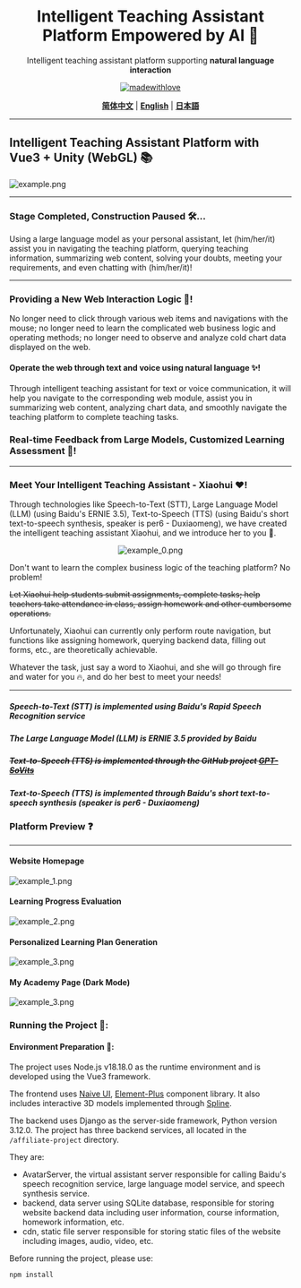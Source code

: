 <div align="center">
  <h1>Intelligent Teaching Assistant Platform Empowered by AI 💯</h1>

  Intelligent teaching assistant platform supporting **natural language interaction**

  [![madewithlove](https://img.shields.io/badge/made_with-%E2%9D%A4-red?style=for-the-badge&labelColor=orange)](https://github.com/TochusC/ai-assistant-teaching-website)

  [**简体中文**](./README.md) | [**English**](./docs/en/README.md) | [**日本語**](./docs/jp/README.md)
</div>

---

## Intelligent Teaching Assistant Platform with Vue3 + Unity (WebGL) 📚
![example.png](docs/example_image/example.png)

***

### Stage Completed, Construction Paused 🛠️...

Using a large language model as your personal assistant, let (him/her/it) assist you in navigating the teaching platform, querying teaching information, summarizing web content, solving your doubts, meeting your requirements, and even chatting with (him/her/it)!

***

### Providing a New Web Interaction Logic 👾!

No longer need to click through various web items and navigations with the mouse; no longer need to learn the complicated web business logic and operating methods; no longer need to observe and analyze cold chart data displayed on the web.

#### Operate the web through text and voice using natural language ✨!

Through intelligent teaching assistant for text or voice communication, it will help you navigate to the corresponding web module, assist you in summarizing web content, analyzing chart data, and smoothly navigate the teaching platform to complete teaching tasks.

### Real-time Feedback from Large Models, Customized Learning Assessment 🌟!

***

### Meet Your Intelligent Teaching Assistant - Xiaohui ❤️!

Through technologies like Speech-to-Text (STT), Large Language Model (LLM) (using Baidu's ERNIE 3.5), Text-to-Speech (TTS) (using Baidu's short text-to-speech synthesis, speaker is per6 - Duxiaomeng), we have created the intelligent teaching assistant Xiaohui, and we introduce her to you 🥰.

<div align="center">

![example_0.png](docs/example_image/example_0.png)

</div>

Don't want to learn the complex business logic of the teaching platform? No problem!

~~Let Xiaohui help students submit assignments, complete tasks; help teachers take attendance in class, assign homework and other cumbersome operations.~~

Unfortunately, Xiaohui can currently only perform route navigation, but functions like assigning homework, querying backend data, filling out forms, etc., are theoretically achievable.

Whatever the task, just say a word to Xiaohui, and she will go through fire and water for you 🔥, and do her best to meet your needs!

***

##### Speech-to-Text (STT) is implemented using Baidu's Rapid Speech Recognition service
##### The Large Language Model (LLM) is ERNIE 3.5 provided by Baidu
##### ~~Text-to-Speech (TTS) is implemented through the GitHub project [GPT-SoVits](https://github.com/RVC-Boss/GPT-SoVITS)~~
##### Text-to-Speech (TTS) is implemented through Baidu's short text-to-speech synthesis (speaker is per6 - Duxiaomeng)

### Platform Preview ❓

---

#### Website Homepage
![example_1.png](docs/example_image/example_1.png)

#### Learning Progress Evaluation
![example_2.png](docs/example_image/example_2.png)

#### Personalized Learning Plan Generation
![example_3.png](docs/example_image/example_3.png)

#### My Academy Page (Dark Mode)
![example_3.png](docs/example_image/example_3.png)

### Running the Project 🚀:

#### Environment Preparation 🔨:

The project uses Node.js v18.18.0 as the runtime environment and is developed using the Vue3 framework.

The frontend uses [Naive UI](https://www.naiveui.com/), [Element-Plus](https://element-plus.org/) component library. It also includes interactive 3D models implemented through [Spline](https://spline.design/).

The backend uses Django as the server-side framework, Python version 3.12.0. The project has three backend services, all located in the `/affiliate-project` directory.

They are:
- AvatarServer, the virtual assistant server responsible for calling Baidu's speech recognition service, large language model service, and speech synthesis service.
- backend, data server using SQLite database, responsible for storing website backend data including user information, course information, homework information, etc.
- cdn, static file server responsible for storing static files of the website including images, audio, video, etc.

Before running the project, please use:
```shell
npm install
